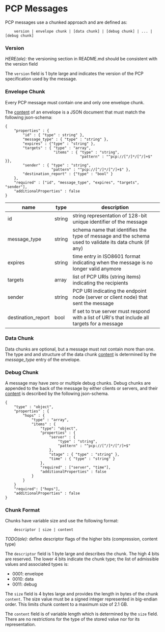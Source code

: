 PCP Messages
===

PCP messages use a chunked approach and are defined as:

```
    version | envelope chunk | [data chunk] | [debug chunk] | ... | [debug chunk]
```

### Version

*HERE(ale):* the versioning section in README.md should be consistent with
the version field

The `version` field is 1 byte large and indicates the version of the PCP
specification used by the message.


### Envelope Chunk

Every PCP message must contain one and only one envelope chunk.

The [content](#chunk-format) of an envelope is a JSON document that must match the following
json-schema:

```
{
    "properties" : {
        "id" : { "type" : string" },
        "message_type" : { "type" : "string" },
        "expires" : {"type" : "string" },
        "targets" : { "type" : "array",
                      "items" : { "type" : "string",
                                  "pattern" : "^pcp://[^/]*/[^/]+$" }},
        "sender" : { "type" : "string",
                     "pattern" : "^pcp://[^/]*/[^/]+$" },
        "destination_report" : {"type" : "bool" }
    },
    "required" : ["id", "message_type", "expires", "targets", "sender"],
    "additionalProperties" : false
}
```

| name | type | description
|------|------|------------
| id | string | string representation of 128-bit unique identifier of the message
| message_type | string | schema name that identifies the type of message and the schema used to validate its data chunk (if any)
| expires | string | time entry in ISO8601 format indicating when the message is no longer valid anymore
| targets | array | list of PCP URIs (string items) indicating the recipients
| sender | string | PCP URI indicating the endpoint node (server or client node) that sent the message
| destination_report | bool | If set to true server must respond with a list of URI's that include all targets for a message |


### Data Chunk

Data chunks are optional, but a message must not contain more than one. The type
and and structure of the data chunk [content](#chunk-format) is determined by the *message_type*
entry of the envelope.

### Debug Chunk

A message may have zero or multiple debug chunks. Debug chunks are appended to the
back of the message by either clients or servers, and their [content](#chunk-format)
is described by the following json-schema.

```
{
    "type" : "object",
    "properties" : {
        "hops" : {
            "type" : "array",
            "items" : {
                "type": "object",
                "properties" : {
                    "server" : {
                        "type" : "string",
                        "pattern" : "^pcp://[^/]*/[^/]+$"
                    },
                    "stage" : { "type" : "string" },
                    "time" : { "type" : "string" }
                },
                "required" : ["server", "time"],
                "additionalProperties" : false
            }
        }
    }
    "required": ["hops"],
    "additionalProperties" : false
}
```

### Chunk Format

Chunks have variable size and use the following format:

```
    descriptor | size | content
```

*TODO(ale):* define descriptor flags of the higher bits (compression, content
    type)

The `descriptor` field is 1 byte large and describes the chunk.
The high 4 bits are reserved. The lower 4 bits indicate the chunk type; the list
of admissible values and associated types is:

 - 0001: envelope
 - 0010: data
 - 0011: debug

The `size` field is 4 bytes large and provides the length in bytes of the chunk
`content`. The size value must be a signed integer represented in big-endian
order. This limits chunk content to a maximum size of 2.1 GB.

The `content` field is of variable length which is determined by the `size` field.
There are no restrictions for the type of the stored value nor for its representation.



[1]: delivery.md
